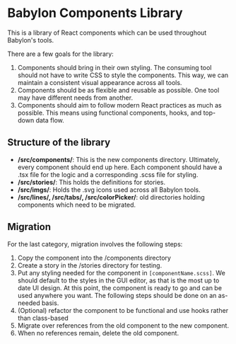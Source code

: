 # Babylon Components Library

This is a library of React components which can be used throughout Babylon's tools.

There are a few goals for the library:

1. Components should bring in their own styling. The consuming tool should not have to write CSS to style the components. This way, we can maintain a consistent visual appearance across all tools.
2. Components should be as flexible and reusable as possible. One tool may have different needs from another.
3. Components should aim to follow modern React practices as much as possible. This means using functional components, hooks, and top-down data flow.

## Structure of the library

-   **/src/components/**: This is the new components directory. Ultimately, every component should end up here. Each component should have a .tsx file for the logic and a corresponding .scss file for styling.
-   **/src/stories/**: This holds the definitions for stories.
-   **/src/imgs/**: Holds the .svg icons used across all Babylon tools.
-   **/src/lines/, /src/tabs/, /src/colorPicker/**: old directories holding components which need to be migrated.

## Migration

For the last category, migration involves the following steps:

1. Copy the component into the /components directory
2. Create a story in the /stories directory for testing.
3. Put any styling needed for the component in `[componentName.scss]`. We should default to the styles in the GUI editor, as that is the most up to date UI design. At this point, the component is ready to go and can be used anywhere you want. The following steps should be done on an as-needed basis.
4. (Optional) refactor the component to be functional and use hooks rather than class-based
5. Migrate over references from the old component to the new component.
6. When no references remain, delete the old component.
